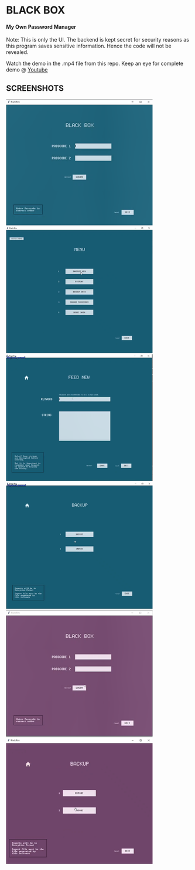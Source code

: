 # BLACK BOX 

#### My Own Password Manager

Note: This is only the UI. The backend is kept secret for security reasons as this program saves sensitive information. Hence the code will not be revealed.

Watch the demo in the .mp4 file from this repo. Keep an eye for complete demo @ [Youtube](https://www.youtube.com/channel/UCevdb-ICQGDpyDTzo8-xK8Q)

## SCREENSHOTS

<img src="dump/image-20201201210513312.png" width="400">

<img src="dump/image-20201201210549130.png" width="400">

<img src="dump/image-20201201210605880.png" width="400">

<img src="dump/image-20201201210622084.png" width="400">

<img src="dump/image-20201201210658039.png" width="400">

<img src="dump/image-20201201210720932.png" width="400">
